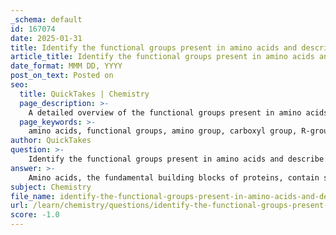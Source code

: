 ```yaml
---
_schema: default
id: 167074
date: 2025-01-31
title: Identify the functional groups present in amino acids and describe their properties.
article_title: Identify the functional groups present in amino acids and describe their properties.
date_format: MMM DD, YYYY
post_on_text: Posted on
seo:
  title: QuickTakes | Chemistry
  page_description: >-
    A detailed overview of the functional groups present in amino acids, including the amino group, carboxyl group, and R-group, along with their properties and significance in protein structure and biological functions.
  page_keywords: >-
    amino acids, functional groups, amino group, carboxyl group, R-group, properties, basic, acidic, polar, hydrophilic, hydrophobic, peptide bonds, protein synthesis, biochemical reactions, protein structure
author: QuickTakes
question: >-
    Identify the functional groups present in amino acids and describe their properties.
answer: >-
    Amino acids, the fundamental building blocks of proteins, contain specific functional groups that are crucial for their chemical properties and biological functions. The primary functional groups present in all amino acids are:\n\n1. **Amino Group (-NH₂)**:\n   - **Structure**: The amino group consists of a nitrogen atom bonded to two hydrogen atoms.\n   - **Properties**: This group acts as a base, meaning it can accept protons (H⁺) in solution, which contributes to the amino acid's ability to participate in acid-base reactions. The presence of the amino group makes amino acids generally polar and hydrophilic, allowing them to interact well with water.\n\n2. **Carboxyl Group (-COOH)**:\n   - **Structure**: The carboxyl group contains a carbon atom double-bonded to an oxygen atom and also bonded to a hydroxyl group (-OH).\n   - **Properties**: This group acts as an acid, meaning it can donate protons (H⁺) in solution. The carboxyl group also contributes to the polarity of amino acids, enhancing their solubility in water. The ability to donate protons is essential for the amino acid's role in biochemical reactions and protein structure.\n\n3. **R-Group (Side Chain)**:\n   - **Structure**: The R-group is a variable side chain that differs among the 20 standard amino acids. It can be nonpolar, polar, positively charged, or negatively charged.\n   - **Properties**: The characteristics of the R-group determine the unique properties of each amino acid, influencing its solubility, reactivity, and role in protein structure. For example, nonpolar R-groups tend to be hydrophobic, while polar or charged R-groups are hydrophilic.\n\n### Summary of Functional Group Properties:\n- **Amino Group**: Basic, polar, hydrophilic; accepts protons.\n- **Carboxyl Group**: Acidic, polar, hydrophilic; donates protons.\n- **R-Group**: Determines the specific chemical behavior and properties of each amino acid.\n\nThese functional groups are essential for the formation of peptide bonds between amino acids, leading to the synthesis of proteins. The interactions between the R-groups of amino acids also play a critical role in the folding and stability of protein structures, influencing their biological functions.
subject: Chemistry
file_name: identify-the-functional-groups-present-in-amino-acids-and-describe-their-properties.md
url: /learn/chemistry/questions/identify-the-functional-groups-present-in-amino-acids-and-describe-their-properties
score: -1.0
---
```


&nbsp;